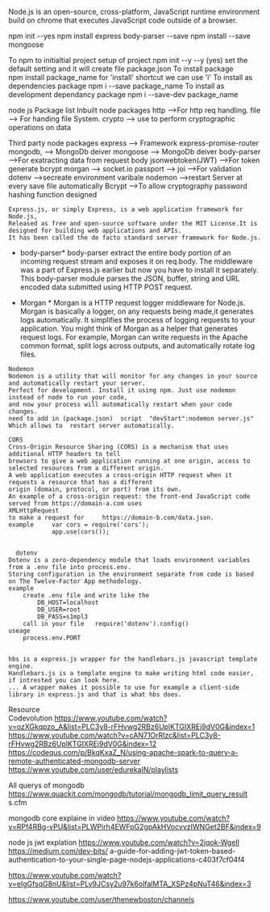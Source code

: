 Node.js is an open-source, cross-platform, 
JavaScript runtime environment build on chrome  that executes JavaScript code outside of a browser.

npm init --yes
npm install express body-parser --save
npm install --save mongoose


To npm to initialtial project  setup of project
    npm init --y 
    	--y (yes) set the default setting and it will create file  package.json 
To install package  
    npm install package_name 
        	 for 'install'  shortcut we can use 'i'
To install as dependencies package
    npm i --save package_name
To install as development dependancy package
    npm i --save-dev package_name


node js Package list
Inbuilt node packages
    http	-->For http req handling.
    file	--> For handing file System.
    crypto	--> use to perform cryptographic operations on data
    
Third party node packages
    express		--> Framework
    express-promise-router
    mongodb,		--> MongoDb deiver
    mongoose		--> MongoDb deiver
    body-parser		-->For exatracting data from  request body
    jsonwebtoken(JWT) -->For token generate
    bcrypt
    morgan      -->
    socket.io 
    passport 	-->
    joi         -->For validation
    dotenv      -->secreate environment varibale
    nodemon	-->restart Server at every save file automatically
    Bcrypt      -->To allow cryptography   password hashing function designed

    Express.js, or simply Express, is a web application framework for Node.js,
    Released as free and open-source software under the MIT License.It is designed for building web applications and APIs.
    It has been called the de facto standard server framework for Node.js.

   * body-parser*
    body-parser extract the entire body portion of an incoming request stream and exposes it on req.body.
    The middleware was a part of Express.js earlier but now you have to install it separately. 
    This body-parser module parses the JSON, buffer, string and URL encoded data submitted using HTTP POST request.

  *  Morgan *
    Morgan is a HTTP request logger middleware for Node.js. Morgan is basically a logger, on any requests being made,it     	generates logs automatically.
    It simplifies the process of logging requests to your application. 
    You might think of Morgan as a helper that generates request logs.
    For example, Morgan can write requests in the Apache common format, split logs across outputs, and 
    automatically rotate log files.

    Nodemon 
    Nodemon is a utility that will monitor for any changes in your source and automatically restart your server. 
    Perfect for development. Install it using npm. Just use nodemon instead of node to run your code, 
    and now your process will automatically restart when your code changes.
    need to add in (package.json)  script  "devStart":nodemon server.js"
    Which allows to  restart server automatically.

    CORS
    Cross-Origin Resource Sharing (CORS) is a mechanism that uses additional HTTP headers to tell 
    browsers to give a web application running at one origin, access to     selected resources from a different origin.
    A web application executes a cross-origin HTTP request when it requests a resource that has a different 
    origin (domain, protocol, or port) from its own.
    An example of a cross-origin request: the front-end JavaScript code served from https://domain-a.com uses
	XMLHttpRequest 
    to make a request for     https://domain-b.com/data.json.
    example     var cors = require('cors');
                app.use(cors());


      dotenv
	Dotenv is a zero-dependency module that loads environment variables from a .env file into process.env. 
	Storing configuration in the environment separate from code is based on The Twelve-Factor App methodology.
	example 
		create .env file and write like the
			DB_HOST=localhost
			DB_USER=root
			DB_PASS=s1mpl3
 		call in your file   require('dotenv').config() 
	useage 
		process.env.PORT	


    hbs is a express.js wrapper for the handlebars.js javascript template engine.
    Handlebars.js is a template engine to make writing html code easier, if intrested you can look here.
    ... A wrapper makes it possible to use for example a client-side library in express.js and that is what hbs does.
    
    
    
 Resource   
 Codevolution
https://www.youtube.com/watch?v=ozXGkqpzo_A&list=PLC3y8-rFHvwg2RBz6UplKTGIXREj9dV0G&index=1
https://www.youtube.com/watch?v=cAN71OrRlzc&list=PLC3y8-rFHvwg2RBz6UplKTGIXREj9dV0G&index=12
https://codequs.com/p/BkqKxaZ_N/using-apache-spark-to-query-a-remote-authenticated-mongodb-server
https://www.youtube.com/user/edurekaIN/playlists

All querys of mongodb
https://www.quackit.com/mongodb/tutorial/mongodb_limit_query_result
s.cfm

mongodb core explaine in video
https://www.youtube.com/watch?v=RPf4RBg-vPU&list=PLWPirh4EWFpG2gpAkHVocvvzIWNGet2BF&index=9 


node js jwt explation
https://www.youtube.com/watch?v=2jqok-WgelI
https://medium.com/dev-bits/
a-guide-for-adding-jwt-token-based-authentication-to-your-single-page-nodejs-applications-c403f7cf04f4

https://www.youtube.com/watch?v=elgGfsqG8nU&list=PLy9JCsy2u97k6olfalMTA_XSPz4pNuT46&index=3

https://www.youtube.com/user/thenewboston/channels

